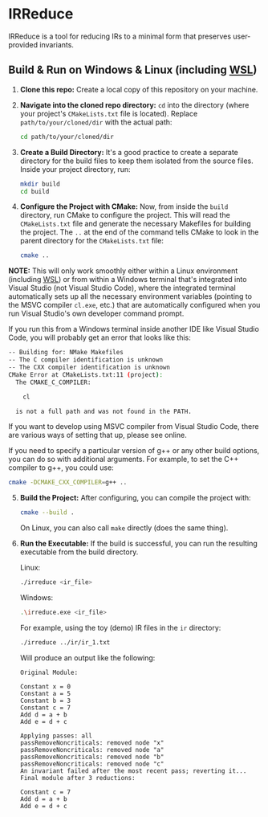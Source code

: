 # IRReduce

IRReduce is a tool for reducing IRs to a minimal form that preserves user-provided invariants.

## Build & Run on Windows & Linux (including [WSL](https://learn.microsoft.com/en-us/windows/wsl/install))

1. **Clone this repo:** Create a local copy of this repository on your machine.

2. **Navigate into the cloned repo directory:** `cd` into the directory (where your project's `CMakeLists.txt` file is located). Replace `path/to/your/cloned/dir` with the actual path:

   ```bash
   cd path/to/your/cloned/dir
   ```

3. **Create a Build Directory:** It's a good practice to create a separate directory for the build files to keep them isolated from the source files. Inside your project directory, run:

   ```bash
   mkdir build
   cd build
   ```

4. **Configure the Project with CMake:** Now, from inside the `build` directory, run CMake to configure the project. This will read the `CMakeLists.txt` file and generate the necessary Makefiles for building the project. The `..` at the end of the command tells CMake to look in the parent directory for the `CMakeLists.txt` file:

   ```bash
   cmake ..
   ```
**NOTE:** This will only work smoothly either within a Linux environment (including [WSL](https://learn.microsoft.com/en-us/windows/wsl/install)) or from within a Windows terminal that's integrated
into Visual Studio (not Visual Studio Code), where the integrated terminal automatically sets up all the necessary environment variables (pointing to the MSVC compiler `cl.exe`, etc.) that are
automatically configured when you run Visual Studio's own developer command prompt.

If you run this from a Windows terminal inside another IDE like Visual Studio Code, you will probably get an error that looks like this:

```bash
-- Building for: NMake Makefiles
-- The C compiler identification is unknown
-- The CXX compiler identification is unknown
CMake Error at CMakeLists.txt:11 (project):
  The CMAKE_C_COMPILER:

    cl

  is not a full path and was not found in the PATH.
```
If you want to develop using MSVC compiler from Visual Studio Code, there are various ways of setting that up, please see online.

   If you need to specify a particular version of g++ or any other build options, you can do so with additional arguments. For example, to set the C++ compiler to g++, you could use:

   ```bash
   cmake -DCMAKE_CXX_COMPILER=g++ ..
   ```

5. **Build the Project:** After configuring, you can compile the project with:

   ```bash
   cmake --build .
   ```
   
   On Linux, you can also call ```make``` directly (does the same thing).

6. **Run the Executable:** If the build is successful, you can run the resulting executable from the build directory.
  
   Linux:

   ```bash
   ./irreduce <ir_file>
   ```
   Windows:
   ```bash
   .\irreduce.exe <ir_file>
   ```
   For example, using the toy (demo) IR files in the `ir` directory:
   ```bash
   ./irreduce ../ir/ir_1.txt
   ```
   Will produce an output like the following:
   ```
   Original Module:
    
   Constant x = 0
   Constant a = 5
   Constant b = 3
   Constant c = 7
   Add d = a + b
   Add e = d + c
    
   Applying passes: all
   passRemoveNoncriticals: removed node "x"
   passRemoveNoncriticals: removed node "a"
   passRemoveNoncriticals: removed node "b"
   passRemoveNoncriticals: removed node "c"
   An invariant failed after the most recent pass; reverting it... 
   Final module after 3 reductions:
   
   Constant c = 7
   Add d = a + b
   Add e = d + c
   ```
